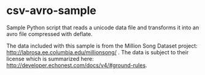 csv-avro-sample
===============

Sample Python script that reads a unicode data file and transforms it into an avro file compressed with deflate.

The data included with this sample is from the Million Song Dataset project: http://labrosa.ee.columbia.edu/millionsong/ . The data is subject to their license which is summarized here: http://developer.echonest.com/docs/v4/#ground-rules.
